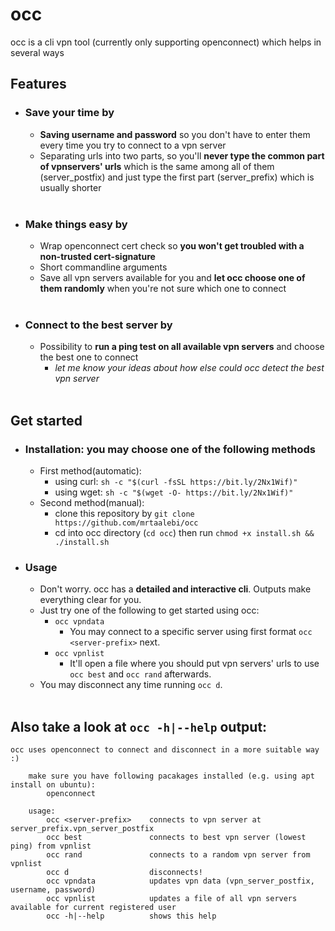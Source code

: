 # occ

occ is a cli vpn tool (currently only supporting openconnect) which helps in several ways
</br>
## Features
* ### Save your time by
  - **Saving username and password** so you don't have to enter them every time you try to connect to a vpn server
  - Separating urls into two parts, so you'll **never type the common part of vpnservers' urls** which is the same among all of them (server_postfix) and just type the first part (server_prefix) which is usually shorter
  </br>
* ### Make things easy by
  - Wrap openconnect cert check so **you won't get troubled with a non-trusted cert-signature**
  - Short commandline arguments
  - Save all vpn servers available for you and **let occ choose one of them randomly** when you're not sure which one to connect
  </br>
* ### Connect to the best server by
  - Possibility to **run a ping test on all available vpn servers** and choose the best one to connect
    - *let me know your ideas about how else could occ detect the best vpn server*
  </br>
    
## Get started
* ### Installation: you may choose one of the following methods
  - First method(automatic):
    - using curl:
      `sh -c "$(curl -fsSL https://bit.ly/2Nx1Wif)"`
    - using wget:
      `sh -c "$(wget -O- https://bit.ly/2Nx1Wif)"`
  - Second method(manual):
    - clone this repository by `git clone https://github.com/mrtaalebi/occ`
    - cd into occ directory (`cd occ`) then run `chmod +x install.sh && ./install.sh`
* ### Usage
  - Don't worry. occ has a **detailed and interactive cli**. Outputs make everything clear for you.
  - Just try one of the following to get started using occ:
    - `occ vpndata`
      - You may connect to a specific server using first format `occ <server-prefix>` next.
    - `occ vpnlist`
      - It'll open a file where you should put vpn servers' urls to use `occ best` and `occ rand` afterwards.
  - You may disconnect any time running `occ d`.
  </br>
    
    
## Also take a look at `occ -h|--help` output:

```
occ uses openconnect to connect and disconnect in a more suitable way :)

    make sure you have following pacakages installed (e.g. using apt install on ubuntu):
        openconnect

    usage:
        occ <server-prefix>    connects to vpn server at server_prefix.vpn_server_postfix
        occ best               connects to best vpn server (lowest ping) from vpnlist
        occ rand               connects to a random vpn server from vpnlist
        occ d                  disconnects!
        occ vpndata            updates vpn data (vpn_server_postfix, username, password)
        occ vpnlist            updates a file of all vpn servers available for current registered user
        occ -h|--help          shows this help

```
</br>

